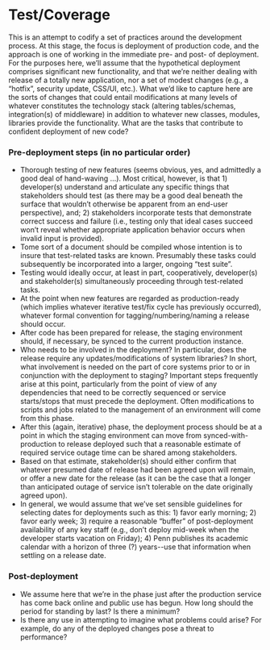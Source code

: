 ﻿# Test/Coverage

This is an attempt to codify a set of practices around the development process. At this stage, the focus is deployment of production code, and the approach is one of working in the immediate pre- and post- of deployment.
For the purposes here, we’ll assume that the hypothetical deployment comprises significant new functionality, and that we’re neither dealing with release of a totally new application, nor a set of modest changes (e.g., a “hotfix”, security update, CSS/UI, etc.). What we’d like to capture here are the sorts of changes that could entail modifications at many levels of whatever constitutes the technology stack (altering tables/schemas, integration(s) of middleware) in addition to whatever new classes, modules, libraries provide the functionality.
What are the tasks that contribute to confident deployment of new code? 

### Pre-deployment steps (in no particular order)

* Thorough testing of new features (seems obvious, yes, and admittedly a good deal of hand-waving …). Most critical, however, is that 1) developer(s) understand and articulate any specific things that stakeholders should test (as there may be a good deal beneath the surface that wouldn’t otherwise be apparent from an end-user perspective), and; 2) stakeholders incorporate tests that demonstrate correct success and failure (i.e., testing only that ideal cases succeed won’t reveal whether appropriate application behavior occurs when invalid input is provided).
* Tome sort of a document should be compiled whose intention is to insure that test-related tasks are known. Presumably these tasks could subsequently be incorporated into a larger, ongoing “test suite”.
* Testing would ideally occur, at least in part, cooperatively, developer(s) and stakeholder(s) simultaneously proceeding through test-related tasks.
* At the point when new features are regarded as production-ready (which implies whatever iterative test/fix cycle has previously occurred), whatever formal convention for tagging/numbering/naming a release should occur.
* After code has been prepared for release, the staging environment should, if necessary, be synced to the current production instance. 
* Who needs to be involved in the deployment? In particular, does the release require any updates/modifications of system libraries? In short, what involvement is needed on the part of core systems prior to or in conjunction with the deployment to staging? Important steps frequently arise at this point, particularly from the point of view of any dependencies that need to be correctly sequenced or service starts/stops that must precede the deployment. Often modifications to scripts and jobs related to the management of an environment will come from this phase.
* After this (again, iterative) phase, the deployment process should be at a point in which the staging environment can move from synced-with-production to release deployed such that a reasonable estimate of required service outage time can be shared among stakeholders.
* Based on that estimate, stakeholder(s) should either confirm that whatever presumed date of release had been agreed upon will remain, or offer a new date for the release (as it can be the case that a longer than anticipated outage of service isn’t tolerable on the date originally agreed upon).
* In general, we would assume that we’ve set sensible guidelines for selecting dates for deployments such as this: 1) favor early morning; 2) favor early week; 3) require a reasonable “buffer” of post-deployment availability of any key staff (e.g., don’t deploy mid-week when the developer starts vacation on Friday); 4) Penn publishes its academic calendar with a horizon of three (?) years--use that information when settling on a release date.

### Post-deployment

* We assume here that we’re in the phase just after the production service has come back online and public use has begun. How long should the period for standing by last? Is there a minimum? 
* Is there any use in attempting to imagine what problems could arise? For example, do any of the deployed changes pose a threat to performance?


